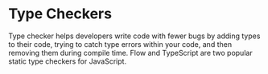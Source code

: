 # Type Checkers

Type checker helps developers write code with fewer bugs by adding types to their code, trying to catch type errors within your code, and then removing them during compile time. Flow and TypeScript are two popular static type checkers for JavaScript.
